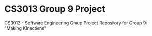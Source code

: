 CS3013 Group 9 Project
======================

CS3013 - Software Engineering Group Project Repository for Group 9: "Making Kinections"



